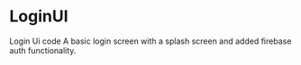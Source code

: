 # LoginUI
Login Ui code
A basic login screen with a splash screen and added firebase auth functionality.
